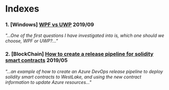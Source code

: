 # Indexes

### 1. [Windows]  [WPF vs UWP](1-WPFvsUWP.md) 2019/09   
*"...One of the first questions I have investigated into is, which one should we choose, WPF or UWP?..."*

### 2. [BlockChain] [How to create a release pipeline for solidity smart contracts](2-ReleasePipelineOfSoliditySmartContract.md) 2019/05  
*"...an example of how to create an Azure DevOps release pipeline to deploy solidity smart contracts to WestLake, and using the new contract information to update Azure resources..."*
